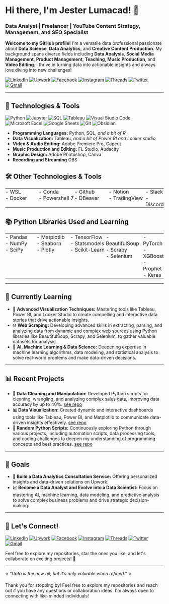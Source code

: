 # Hi there, I'm Jester Lumacad! 👋
### Data Analyst | Freelancer | YouTube Content Strategy, Management, and SEO Specialist

**Welcome to my GitHub profile!** I'm a versatile data professional passionate about **Data Science**, **Data Analytics**, and **Creative Content Production**. My background spans diverse fields including **Data Analysis**, **Social Media Management**, **Product Management**, **Teaching**, **Music Production**, and **Video Editing**. I thrive in turning data into actionable insights and always love diving into new challenges!

[![LinkedIn](https://img.shields.io/badge/-LinkedIn-0077B5?style=flat-square&logo=linkedin&logoColor=white)](https://www.linkedin.com/in/mrjxtr)
[![Upwork](https://img.shields.io/badge/-Upwork-6fda44?style=flat-square&logo=upwork&logoColor=white)](https://www.upwork.com/freelancers/~01f2fd0e74a0c5055a?mp_source=share)
[![Facebook](https://img.shields.io/badge/-Facebook-1877F2?style=flat-square&logo=facebook&logoColor=white)](https://www.facebook.com/mrjxtr)
[![Instagram](https://img.shields.io/badge/-Instagram-E4405F?style=flat-square&logo=instagram&logoColor=white)](https://www.instagram.com/mrjxtr)
[![Threads](https://img.shields.io/badge/-Threads-000000?style=flat-square&logo=threads&logoColor=white)](https://www.threads.net/@mrjxtr)
[![Twitter](https://img.shields.io/badge/-Twitter-1DA1F2?style=flat-square&logo=twitter&logoColor=white)](https://twitter.com/mrjxtr)
[![Gmail](https://img.shields.io/badge/-Gmail-D14836?style=flat-square&logo=gmail&logoColor=white)](mailto:youremail@gmail.com)

---

## 🔧 **Technologies & Tools**

![Python](https://img.shields.io/badge/-Python-3776AB?style=flat-square&logo=python&logoColor=white)
![Jupyter](https://img.shields.io/badge/-Jupyter-F37626?style=flat-square&logo=Jupyter&logoColor=white)
![SQL](https://img.shields.io/badge/-MySQL-4479A1?style=flat-square&logo=mysql&logoColor=white)
![Tableau](https://img.shields.io/badge/-Tableau-E97627?style=flat-square&logo=tableau&logoColor=white)
![Visual Studio Code](https://img.shields.io/badge/-VS%20Code-007ACC?style=flat-square&logo=visual-studio-code&logoColor=white)
![Microsoft Excel](https://img.shields.io/badge/-Microsoft%20Excel-217346?style=flat-square&logo=microsoft-excel&logoColor=white)
![Google Sheets](https://img.shields.io/badge/-Google%20Sheets-34A853?style=flat-square&logo=google-sheets&logoColor=white)
![Git](https://img.shields.io/badge/-Git-F05032?style=flat-square&logo=git&logoColor=white)
![Obsidian](https://img.shields.io/badge/-Obsidian-483699?style=flat-square&logo=obsidian&logoColor=white)

- **Programming Languages:** Python, SQL, *and a bit of R*
- **Data Visualization:** Tableau, *and a bit of Power BI and Looker studio*
- **Video & Audio Editing:** Adobe Premiere Pro, Capcut
- **Music Production and Editing:** FL Studio, Audacity
- **Graphic Design:** Adobe Photoshop, Canva
- **Recording and Streaming** OBS

## 🛠️ **Other Technologies & Tools**

<table style="border-collapse: collapse; width: 100%;">
  <tr>
    <td style="padding: 0; width: 25%; vertical-align: top;">
      - WSL<br>
      - Docker
    </td>
    <td style="padding: 0; width: 25%; vertical-align: top;">
      - Conda<br>
      - Powershell 7
    </td>
    <td style="padding: 0; width: 25%; vertical-align: top;">
      - Github<br>
      - DBeaver
    </td>
    <td style="padding: 0; width: 25%; vertical-align: top;">
      - Notion<br>
      - TradingView
    </td>
    <td style="padding: 0; width: 25%; vertical-align: top;">
      - Slack<br>
      - Discord
    </td>
  </tr>
</table>

## 📚 **Python Libraries Used and Learning**

<table style="border-collapse: collapse; width: 100%;">
  <tr>
    <td style="padding: 0; width: 25%; vertical-align: top;">
      - Pandas<br>
      - NumPy<br>
      - SciPy
    </td>
    <td style="padding: 0; width: 25%; vertical-align: top;">
      - Matplotlib<br>
      - Seaborn<br>
      - Plotly
    </td>
    <td style="padding: 0; width: 25%; vertical-align: top;">
      - TensorFlow<br>
      - Statsmodels<br>
      - Scikit-Learn
    </td>
    <td style="padding: 0; width: 25%; vertical-align: top;">
      - BeautifulSoup<br>
      - Scrapy<br>
      - Selenium<br>
    </td>
    <td style="padding: 0; width: 25%; vertical-align: top;">
      - PyTorch<br>
      - XGBoost<br>
      - Prophet<br>
      - Keras
    </td>
  </tr>
</table>

---

## 🌱 **Currently Learning**

- 🚀 **Advanced Visualization Techniques:** Mastering tools like Tableau, Power BI, and Looker Studio to create compelling and interactive data stories that drive actionable insights.
- 🌐 **Web Scraping:** Developing advanced skills in extracting, parsing, and analyzing data from dynamic and complex web sources using Python libraries like BeautifulSoup, Scrapy, and Selenium, to gather valuable datasets for analysis.
- 🧠 **AI, Machine Learning & Data Science:** Deepening expertise in machine learning algorithms, data modeling, and statistical analysis to solve real-world problems and make data-driven decisions.

---

## 📊 **Recent Projects**

- **🧹 Data Cleaning and Manipulation:** Developed Python scripts for cleaning, wrangling, and analyzing complex sales data, improving data accuracy by up to 40%. [see repo](https://github.com/mrjxtr/Tokyo_AirBnb_Project)
- **📊 Data Visualization:** Created dynamic and interactive dashboards using tools like Tableau, Power BI, and Matplotlib to communicate data-driven insights effectively. [see repo](https://github.com/mrjxtr/Tokyo_AirBnb_Project)
- **🐍 Random Python Scripts:** Continuously exploring Python through various projects, including automation scripts, data processing tools, and coding challenges to deepen my understanding of programming concepts and best practices. [see repo](https://github.com/mrjxtr/Personal_For_Fun_Projects)

---

## 🎯 **Goals**

- **💼 Build a Data Analytics Consultation Service:** Offering personalized insights and data-driven solutions on Upwork.
- **📈 Become a Data Analyst and Evolve into a Data Scientist:** Focus on mastering AI, machine learning, data modeling, and predictive analysis to solve complex business problems and drive strategic decision-making.

---

## 📝 **Let's Connect!**

[![LinkedIn](https://img.shields.io/badge/-LinkedIn-0077B5?style=flat-square&logo=linkedin&logoColor=white)](https://www.linkedin.com/in/mrjxtr)
[![Upwork](https://img.shields.io/badge/-Upwork-6fda44?style=flat-square&logo=upwork&logoColor=white)](https://www.upwork.com/freelancers/~01f2fd0e74a0c5055a?mp_source=share)
[![Facebook](https://img.shields.io/badge/-Facebook-1877F2?style=flat-square&logo=facebook&logoColor=white)](https://www.facebook.com/mrjxtr)
[![Instagram](https://img.shields.io/badge/-Instagram-E4405F?style=flat-square&logo=instagram&logoColor=white)](https://www.instagram.com/mrjxtr)
[![Threads](https://img.shields.io/badge/-Threads-000000?style=flat-square&logo=threads&logoColor=white)](https://www.threads.net/@mrjxtr)
[![Twitter](https://img.shields.io/badge/-Twitter-1DA1F2?style=flat-square&logo=twitter&logoColor=white)](https://twitter.com/mrjxtr)
[![Gmail](https://img.shields.io/badge/-Gmail-D14836?style=flat-square&logo=gmail&logoColor=white)](mailto:youremail@gmail.com)

Feel free to explore my repositories, star the ones you like, and let's collaborate on exciting projects! 🌟

---

⭐️ _“Data is the new oil, but it’s only valuable when refined.”_ ⭐️


Thank you for stopping by! Feel free to explore my repositories and reach out if you have any questions or collaboration ideas. I'm always open to connecting with like-minded individuals!


<!---
mrjxtr/mrjxtr is a ✨ special ✨ repository because its `README.md` (this file) appears on your GitHub profile.
You can click the Preview link to take a look at your changes.
--->
